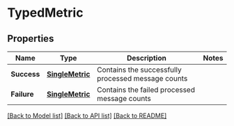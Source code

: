 # TypedMetric

## Properties

Name | Type | Description | Notes
------------ | ------------- | ------------- | -------------
**Success** | [**SingleMetric**](SingleMetric.md) | Contains the successfully processed message counts | 
**Failure** | [**SingleMetric**](SingleMetric.md) | Contains the failed processed message counts | 

[[Back to Model list]](../README.md#documentation-for-models) [[Back to API list]](../README.md#documentation-for-api-endpoints) [[Back to README]](../README.md)


